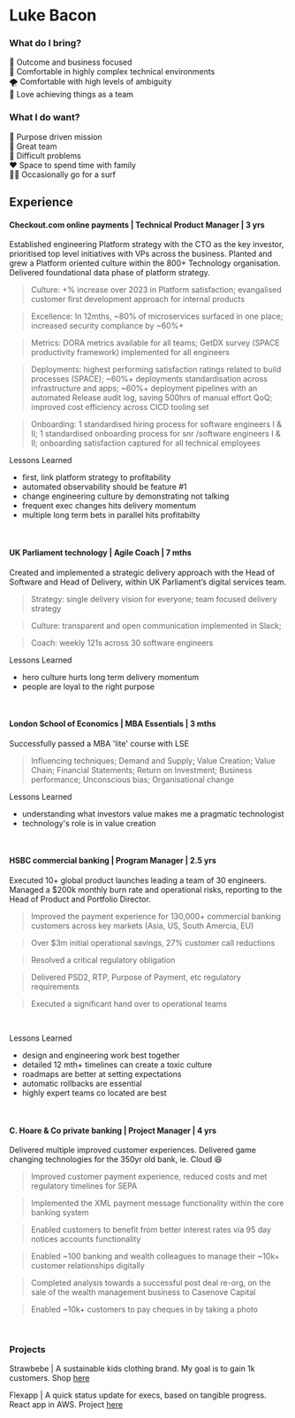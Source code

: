 # Luke Bacon

### What do I bring?

💸 Outcome and business focused <br>
🤯 Comfortable in highly complex technical environments <br>
🌪️ Comfortable with high levels of ambiguity <br>
🤝 Love achieving things as a team <br>

### What I do want?

🙌 Purpose driven mission <br>
🤝 Great team <br>
🧐 Difficult problems <br>
❤️ Space to spend time with family <br>
🏄‍♂️ Occasionally go for a surf <br>

## Experience

#### Checkout.com online payments | Technical Product Manager | 3 yrs

Established engineering Platform strategy with the CTO as the key investor, prioritised top level initiatives with VPs across the business. Planted and grew a Platform oriented culture within the 800+ Technology organisation. Delivered foundational data phase of platform strategy.

> Culture: +% increase over 2023 in Platform satisfaction; evangalised customer first development approach for internal products <br>

> Excellence:  In 12mths, ~80% of microservices surfaced in one place; increased security compliance by ~60%+ <br>

> Metrics: DORA metrics available for all teams; GetDX survey (SPACE productivity framework) implemented for all engineers <br>

> Deployments: highest performing satisfaction ratings related to build processes (SPACE);  ~60%+ deployments standardisation across infrastructure and apps; ~60%+ deployment pipelines with an automated Release audit log, saving 500hrs of manual effort QoQ; improved cost efficiency across CICD tooling set <br>

> Onboarding: 1 standardised hiring process for software engineers I & II; 1 standardised onboarding process for snr /software engineers I & II; onboarding satisfaction captured for all technical employees <br>

Lessons Learned 
- first, link platform strategy to profitability
- automated observability should be feature #1
- change engineering culture by demonstrating not talking
- frequent exec changes hits delivery momentum
- multiple long term bets in parallel hits profitabilty
<br>

#### UK Parliament technology | Agile Coach | 7 mths

Created and implemented a strategic delivery approach with the Head of Software and Head of Delivery, within UK Parliament’s digital services team.

> Strategy: single delivery vision for everyone; team focused delivery strategy <br>

> Culture: transparent and open communication implemented in Slack;  <br>

> Coach: weekly 121s across 30 software engineers <br>

Lessons Learned
- hero culture hurts long term delivery momentum
- people are loyal to the right purpose
<br>

#### London School of Economics | MBA Essentials | 3 mths

Successfully passed a MBA 'lite' course with LSE

> Influencing techniques; Demand and Supply; Value Creation; Value Chain; Financial Statements; Return on Investment; Business performance; Unconscious bias; Organisational change

Lessons Learned
- understanding what investors value makes me a pragmatic technologist
- technology's role is in value creation
<br>

#### HSBC commercial banking | Program Manager | 2.5 yrs

Executed 10+ global product launches leading a team of 30 engineers. Managed a $200k monthly burn rate and operational risks, reporting to the Head of Product and Portfolio Director.

> Improved the payment experience for 130,000+ commercial banking customers across key markets (Asia, US, South Amercia, EU) <br>

> Over $3m initial operational savings, 27% customer call reductions <br>

> Resolved a critical regulatory obligation <br>

> Delivered PSD2, RTP, Purpose of Payment, etc regulatory requirements <br>

> Executed a significant hand over to operational teams <br>
<br>

Lessons Learned
- design and engineering work best together
- detailed 12 mth+ timelines can create a toxic culture
- roadmaps are better at setting expectations
- automatic rollbacks are essential
- highly expert teams co located are best
<br>

#### C. Hoare & Co private banking | Project Manager | 4 yrs

Delivered multiple improved customer experiences. Delivered game changing technologies for the 350yr old bank, ie. Cloud 😆 

> Improved customer payment experience, reduced costs and met regulatory timelines for SEPA <br>

> Implemented the XML payment message functionality within the core banking system <br>

> Enabled customers to benefit from better interest rates via 95 day notices accounts functionality <br>

> Enabled ~100 banking and wealth colleagues to manage their ~10k+ customer relationships digitally <br>

> Completed analysis towards a successful post deal re-org, on the sale of the wealth management  business to Casenove Capital <br>

> Enabled ~10k+ customers to pay cheques in by taking a photo <br>
<br>

### Projects

Strawbebe | A sustainable kids clothing brand. My goal is to gain 1k customers. Shop [here](strawbebe.com)

Flexapp | A quick status update for execs, based on tangible progress. React app in AWS. Project [here](https://github.com/The-Flex-App)
